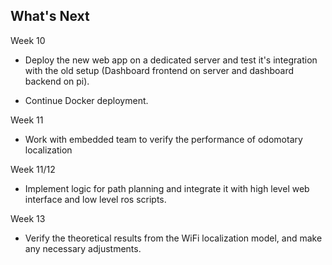 ## What's Next

Week 10

* Deploy the new web app on a dedicated server and test it's integration with the old setup (Dashboard frontend on server and dashboard backend on pi).

* Continue Docker deployment.

Week 11

* Work with embedded team to verify the performance of odomotary localization

Week 11/12

* Implement logic for path planning and integrate it with high level web interface and low level ros scripts.

Week 13

* Verify the theoretical results from the WiFi localization model, and make any necessary adjustments.



